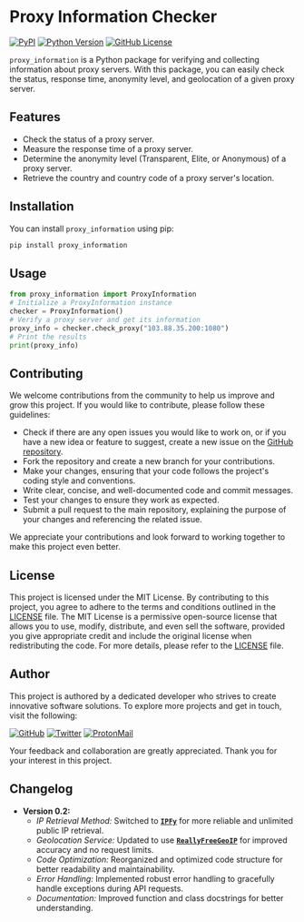 # Proxy Information Checker

[![PyPI](https://img.shields.io/pypi/v/proxy_information)](https://pypi.org/project/proxy_information/)
[![Python Version](https://img.shields.io/pypi/pyversions/proxy_information)](https://pypi.org/project/proxy_information/)
[![GitHub License](https://img.shields.io/github/license/BlackCage/Proxy-Information-Checker)](https://github.com/BlackCage/Proxy-Information-Checker/blob/main/LICENSE)

`proxy_information` is a Python package for verifying and collecting information about proxy servers. With this package, you can easily check the status, response time, anonymity level, and geolocation of a given proxy server.

## Features

- Check the status of a proxy server.
- Measure the response time of a proxy server.
- Determine the anonymity level (Transparent, Elite, or Anonymous) of a proxy server.
- Retrieve the country and country code of a proxy server's location.

## Installation

You can install `proxy_information` using pip:

```bash
pip install proxy_information
```

## Usage

```python
from proxy_information import ProxyInformation
# Initialize a ProxyInformation instance
checker = ProxyInformation()
# Verify a proxy server and get its information
proxy_info = checker.check_proxy("103.88.35.200:1080")
# Print the results
print(proxy_info)
```

## Contributing

We welcome contributions from the community to help us improve and grow this project. If you would like to contribute, please follow these guidelines:

- Check if there are any open issues you would like to work on, or if you have a new idea or feature to suggest, create a new issue on the [GitHub repository](https://github.com/BlackCage/Proxy-Information-Checker/issues).
- Fork the repository and create a new branch for your contributions.
- Make your changes, ensuring that your code follows the project's coding style and conventions.
- Write clear, concise, and well-documented code and commit messages.
- Test your changes to ensure they work as expected.
- Submit a pull request to the main repository, explaining the purpose of your changes and referencing the related issue.

We appreciate your contributions and look forward to working together to make this project even better.

## License

This project is licensed under the MIT License. By contributing to this project, you agree to adhere to the terms and conditions outlined in the [LICENSE](https://github.com/BlackCage/Proxy-Information-Checker/blob/main/LICENSE) file. The MIT License is a permissive open-source license that allows you to use, modify, distribute, and even sell the software, provided you give appropriate credit and include the original license when redistributing the code. For more details, please refer to the [LICENSE](https://github.com/BlackCage/Proxy-Information-Checker/blob/main/LICENSE) file.

## Author

This project is authored by a dedicated developer who strives to create innovative software solutions. To explore more projects and get in touch, visit the following:

[![GitHub](https://img.shields.io/badge/GitHub-100000?style=for-the-badge&logo=github&logoColor=white)](https://github.com/BlackCage) [![Twitter](https://img.shields.io/badge/Twitter-000000?style=for-the-badge&logo=twitter&logoColor=white)](https://twitter.com/BlackByte_) [![ProtonMail](https://img.shields.io/badge/ProtonMail-8B89CC?style=for-the-badge&logo=protonmail&logoColor=white)](mailto:blackcage_faq@proton.me)

Your feedback and collaboration are greatly appreciated. Thank you for your interest in this project.

## Changelog

- **Version 0.2:**
    - *IP Retrieval Method:* Switched to [**`IPFy`**](ipify.org) for more reliable and unlimited public IP retrieval.
    - *Geolocation Service:* Updated to use [**`ReallyFreeGeoIP`**](reallyfreegeoip.org) for improved accuracy and no request limits.
    - *Code Optimization:* Reorganized and optimized code structure for better readability and maintainability.
    - *Error Handling:* Implemented robust error handling to gracefully handle exceptions during API requests.
    - *Documentation:* Improved function and class docstrings for better understanding.